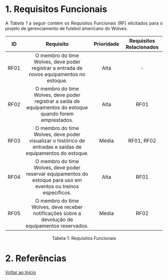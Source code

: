 # 1. Requisitos Funcionais

<p align="justify">A <i>Tabela 1</i> a seguir contém os Requisitos Funcionais (RF) elicitados para o projeto de gerenciamento de futebol americano do Wolves.</p>

| ID   |                                 Requisito                                 | Prioridade | Requisitos Relacionados |
| :--: | :-----------------------------------------------------------------------: | :--------: | :---------: |
| RF01 | O membro do time Wolves, deve poder registrar a entrada de novos equipamentos no estoque. |  Alta  | - |
| RF02 | O membro do time Wolves, deve poder registrar a saída de equipamentos do estoque quando forem emprestados. |  Alta  | RF01 |
| RF03 | O membro do time Wolves, deve poder visualizar o histórico de entradas e saídas de equipamentos do estoque. |  Média  | RF01, RF02 |
| RF04 | O membro do time Wolves, deve poder reservar equipamentos do estoque para uso em eventos ou treinos específicos. |  Alta  | RF01 |
| RF05 | O membro do time Wolves, deve receber notificações sobre a devolução de equipamentos reservados. |  Média  | RF02 |

<div style="text-align: center">
<p>Tabela 1: Requisitos Funcionais</p>
</div>

# 2. Referências

[Voltar ao Início](../README.md)

